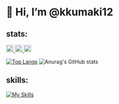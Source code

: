# 👋 Hi, I’m @kkumaki12

<h2 align="left">stats:</h3>
<p align="left">
  <a href="http://twitter.com/k_kumaki_">
    <img height="20" src="https://img.shields.io/twitter/follow/k_kumaki_?label=Twitter&logo=twitter&style=flat" />
  </a>
  <a href="http://qiita.com/kensuke_kumaki">
    <img height="20" src="https://qiita-badge.apiapi.app/s/kensuke_kumaki/posts.svg" />
  </a>
  <//qiita.com/kensuke_kumaki">
    <img height="20" src="https://qiita-badge.apiapi.app/s/kensuke_kumaki/contributions.svg" />
  </a>
</p>

[![Top Langs](https://github-readme-stats.vercel.app/api/top-langs/?username=kkumaki12&layout=compact)](https://github.com/kkumaki12/github-readme-stats)
![Anurag's GitHub stats](https://github-readme-stats.vercel.app/api?username=kkumaki12&count_private=true)

<h2 align="left">skills:</h3>

[![My Skills](https://skillicons.dev/icons?i=ruby,rails,js,ts,vue,html,css,aws,terraform,docker,githubactions,mysql,redis)](https://skillicons.dev)
